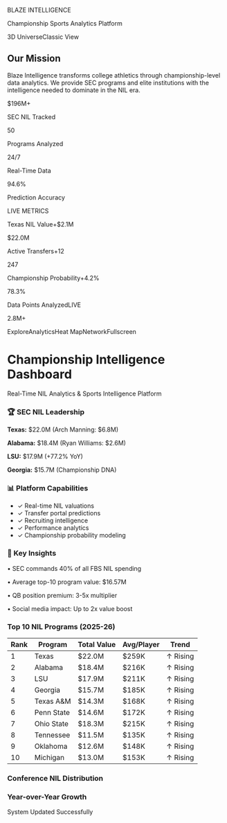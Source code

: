BLAZE INTELLIGENCE

Championship Sports Analytics Platform

3D UniverseClassic View

## Our Mission

Blaze Intelligence transforms college athletics through championship-level data analytics.
We provide SEC programs and elite institutions with the intelligence needed to dominate
in the NIL era.


$196M+

SEC NIL Tracked

50

Programs Analyzed

24/7

Real-Time Data

94.6%

Prediction Accuracy

LIVE METRICS


Texas NIL Value+$2.1M

$22.0M

Active Transfers+12

247

Championship Probability+4.2%

78.3%

Data Points AnalyzedLIVE

2.8M+

ExploreAnalyticsHeat MapNetworkFullscreen

# Championship Intelligence Dashboard

Real-Time NIL Analytics & Sports Intelligence Platform

### 🏆 SEC NIL Leadership

**Texas:** $22.0M (Arch Manning: $6.8M)

**Alabama:** $18.4M (Ryan Williams: $2.6M)

**LSU:** $17.9M (+77.2% YoY)

**Georgia:** $15.7M (Championship DNA)

### 📊 Platform Capabilities

- ✓ Real-time NIL valuations
- ✓ Transfer portal predictions
- ✓ Recruiting intelligence
- ✓ Performance analytics
- ✓ Championship probability modeling

### 🎯 Key Insights

• SEC commands 40% of all FBS NIL spending

• Average top-10 program value: $16.57M

• QB position premium: 3-5x multiplier

• Social media impact: Up to 2x value boost

### Top 10 NIL Programs (2025-26)

| Rank | Program | Total Value | Avg/Player | Trend |
| --- | --- | --- | --- | --- |
| 1 | Texas | $22.0M | $259K | ↑ Rising |
| 2 | Alabama | $18.4M | $216K | ↑ Rising |
| 3 | LSU | $17.9M | $211K | ↑ Rising |
| 4 | Georgia | $15.7M | $185K | ↑ Rising |
| 5 | Texas A&M | $14.3M | $168K | ↑ Rising |
| 6 | Penn State | $14.6M | $172K | ↑ Rising |
| 7 | Ohio State | $18.3M | $215K | ↑ Rising |
| 8 | Tennessee | $11.5M | $135K | ↑ Rising |
| 9 | Oklahoma | $12.6M | $148K | ↑ Rising |
| 10 | Michigan | $13.0M | $153K | ↑ Rising |

### Conference NIL Distribution

### Year-over-Year Growth

System Updated Successfully